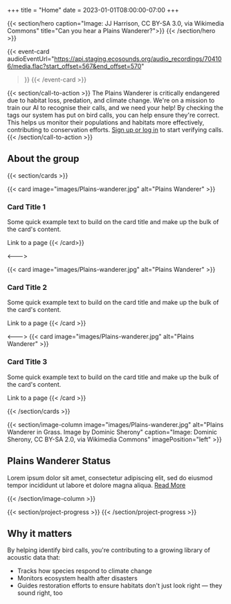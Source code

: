 +++
title = "Home"
date = 2023-01-01T08:00:00-07:00
+++

<script
    type="module"
    src="https://cdn.jsdelivr.net/npm/@ecoacoustics/web-components/dist/components.js"
></script>

{{< section/hero
caption="Image: JJ Harrison, CC BY-SA 3.0, via Wikimedia Commons"
title="Can you hear a Plains Wanderer?">}}
{{< /section/hero >}}

{{< event-card
audioEventUrl="https://api.staging.ecosounds.org/audio_recordings/704106/media.flac?start_offset=567&end_offset=570"
>}}
{{< /event-card >}}

{{< section/call-to-action >}}
The Plains Wanderer is critically endangered due to habitat loss, predation, and climate change. We're on a mission to train our AI to recognise their calls, and we need your help! By checking the tags our system has put on bird calls, you can help ensure they're correct. This helps us monitor their populations and habitats more effectively, contributing to conservation efforts.
<a href="/verify">Sign up or log in</a> to start verifying calls.
{{< /section/call-to-action >}}

## About the group

{{< section/cards >}}

{{< card image="images/Plains-wanderer.jpg" alt="Plains Wanderer" >}}

### Card Title 1

Some quick example text to build on the card title and make up the bulk of the card's content.

<sl-button href="/" pill>Link to a page</sl-button>
{{< /card>}}

<--->

{{< card image="images/Plains-wanderer.jpg" alt="Plains Wanderer" >}}

### Card Title 2

Some quick example text to build on the card title and make up the bulk of the card's content.

<sl-button href="/" pill>Link to a page</sl-button>
{{< /card >}}

<--->
{{< card image="images/Plains-wanderer.jpg" alt="Plains Wanderer" >}}

### Card Title 3

Some quick example text to build on the card title and make up the bulk of the card's content.

<sl-button href="/" pill>Link to a page</sl-button>
{{< /card >}}

{{< /section/cards >}}

{{< section/image-column
image="images/Plains-wanderer.jpg"
alt="Plains Wanderer in Grass. Image by Dominic Sherony"
caption="Image: Dominic Sherony, CC BY-SA 2.0, via Wikimedia Commons"
imagePosition="left" >}}

## Plains Wanderer Status

Lorem ipsum dolor sit amet, consectetur adipiscing elit, sed do eiusmod tempor incididunt ut labore et dolore magna aliqua.
[Read More](/)

{{< /section/image-column >}}

<section class="progress-container">
    {{< section/project-progress >}}
    {{< /section/project-progress >}}
    <div>
        <h2>Why it matters</h2>
        <p>
            By helping identify bird calls, you're contributing to a growing
            library of acoustic data that:
        </p>
        <ul>
            <li>Tracks how species respond to climate change</li>
            <li>Monitors ecosystem health after disasters</li>
            <li>
                Guides restoration efforts to ensure habitats don't just
                look right — they sound right, too
            </li>
        </ul>
    </div>
</section>
